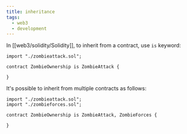 ```yaml
---
title: inheritance
tags:
  - web3
  - development
---
```


In [[web3/solidity/Solidity]], to inherit from a contract, use `is` keyword:

```solidity
import "./zombieattack.sol";

contract ZombieOwnership is ZombieAttack {

}
```

It's possible to inherit from multiple contracts as follows:

```solidity
import "./zombieattack.sol";
import "./zombieforces.sol";

contract ZombieOwnership is ZombieAttack, ZombieForces {

}
```

